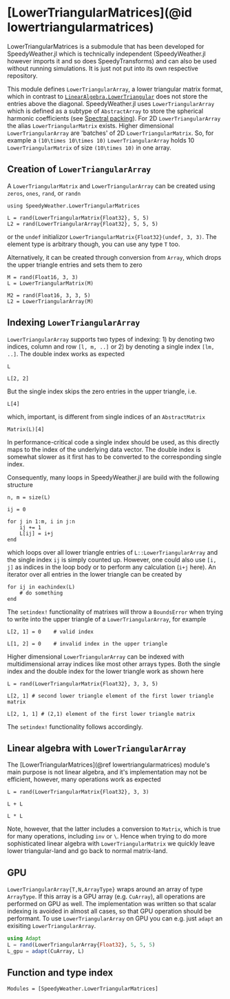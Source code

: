 # [LowerTriangularMatrices](@id lowertriangularmatrices)

LowerTriangularMatrices is a submodule that has been developed for SpeedyWeather.jl which is
technically independent (SpeedyWeather.jl however imports it and so does SpeedyTransforms)
and can also be used without running simulations. It is just not put into its own respective repository.

This module defines `LowerTriangularArray`, a lower triangular matrix format, which in contrast to
[`LinearAlgebra.LowerTriangular`](https://docs.julialang.org/en/v1/stdlib/LinearAlgebra/#LinearAlgebra.LowerTriangular) does not store the entries above the diagonal. SpeedyWeather.jl
uses `LowerTriangularArray` which is defined as a subtype of `AbstractArray` to store
the spherical harmonic coefficients (see [Spectral packing](@ref)). For 2D `LowerTriangularArray` the alias `LowerTriangularMatrix` exists. Higher dimensional `LowerTriangularArray` are 'batches' of 2D `LowerTriangularMatrix`. So, for example a ``(10\times 10\times 10)`` `LowerTriangularArray` holds 10 `LowerTriangularMatrix` of size ``(10\times 10)`` in one array.  

## Creation of `LowerTriangularArray` 

A `LowerTriangularMatrix` and `LowerTriangularArray` can be created using `zeros`, `ones`, `rand`, or `randn`
```@repl LowerTriangularMatrices
using SpeedyWeather.LowerTriangularMatrices

L = rand(LowerTriangularMatrix{Float32}, 5, 5)
L2 = rand(LowerTriangularArray{Float32}, 5, 5, 5)
```
or the `undef` initializor `LowerTriangularMatrix{Float32}(undef, 3, 3)`.
The element type is arbitrary though, you can use any type `T` too.

Alternatively, it can be created through conversion from `Array`, which drops the upper triangle
entries and sets them to zero
```@repl LowerTriangularMatrices
M = rand(Float16, 3, 3)
L = LowerTriangularMatrix(M)

M2 = rand(Float16, 3, 3, 5)
L2 = LowerTriangularArray(M)
```

## Indexing `LowerTriangularArray`

`LowerTriangularArray` supports two types of indexing: 1) by denoting two indices, column and row `[l, m, ..]`
or 2) by denoting a single index `[lm, ..]`. The double index works as expected
```@repl LowerTriangularMatrices
L

L[2, 2]
```
But the single index skips the zero entries in the upper triangle, i.e.
```@repl LowerTriangularMatrices
L[4]
```
which, important, is different from single indices of an `AbstractMatrix`
```@repl LowerTriangularMatrices
Matrix(L)[4]
```
In performance-critical code a single index should be used, as this directly maps
to the index of the underlying data vector. The double index is somewhat slower
as it first has to be converted to the corresponding single index.

Consequently, many loops in SpeedyWeather.jl are build with the following structure
```@repl LowerTriangularMatrices
n, m = size(L)

ij = 0

for j in 1:m, i in j:n
    ij += 1
    L[ij] = i+j
end
```
which loops over all lower triangle entries of `L::LowerTriangularArray` and the single
index `ij` is simply counted up. However, one could also use `[i, j]` as indices in the
loop body or to perform any calculation (`i+j` here).
An iterator over all entries in the lower triangle can be created by
```@repl LowerTriangularMatrices
for ij in eachindex(L)
    # do something
end
```
The `setindex!` functionality of matrixes will throw a `BoundsError` when trying to write
into the upper triangle of a `LowerTriangularArray`, for example
```@repl LowerTriangularMatrices
L[2, 1] = 0    # valid index

L[1, 2] = 0    # invalid index in the upper triangle
```

Higher dimensional `LowerTriangularArray` can be indexed with multidimensional array indices 
like most other arrays types. Both the single index and the double index for the lower 
triangle work as shown here
```@repl LowerTriangularMatrices
L = rand(LowerTriangularMatrix{Float32}, 3, 3, 5)

L[2, 1] # second lower triangle element of the first lower triangle matrix 

L[2, 1, 1] # (2,1) element of the first lower triangle matrix 
```
The `setindex!` functionality follows accordingly. 

## Linear algebra with `LowerTriangularArray`

The [LowerTriangularMatrices](@ref lowertriangularmatrices) module's main purpose is not linear algebra, and it's
implementation may not be efficient, however, many operations work as expected
```@repl LowerTriangularMatrices
L = rand(LowerTriangularMatrix{Float32}, 3, 3)

L + L

L * L
```
Note, however, that the latter includes a conversion to `Matrix`, which is true for many
operations, including `inv` or `\`. Hence when trying to do more sophisticated linear
algebra with `LowerTriangularMatrix` we quickly leave lower triangular-land and go
back to normal matrix-land.

## GPU 

`LowerTriangularArray{T,N,ArrayType}` wraps around an array of type `ArrayType`. If this array is a GPU array (e.g. `CuArray`), all operations are performed on GPU as well. The implementation was written so that scalar indexing is avoided in almost all cases, so that GPU operation should be performant. To use `LowerTriangularArray` on GPU you can e.g. just `adapt` an exisiting `LowerTriangularArray`.
```julia 
using Adapt
L = rand(LowerTriangularArray{Float32}, 5, 5, 5)
L_gpu = adapt(CuArray, L)
```

## Function and type index

```@autodocs
Modules = [SpeedyWeather.LowerTriangularMatrices]
```
